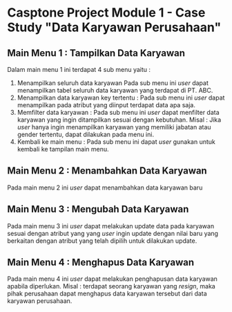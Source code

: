 # Casptone Project  Module 1 - Case Study "Data Karyawan Perusahaan"

## Main Menu 1 : Tampilkan Data Karyawan
  Dalam main menu 1 ini terdapat 4 sub menu yaitu :
  1. Menampilkan seluruh data karyawan
     Pada sub menu ini *user* dapat menampilkan tabel seluruh data karyawan yang terdapat di PT. ABC.
  2. Menampilkan data karyawan key tertentu :
     Pada sub menu ini *user* dapat menampilkan pada atribut yang diinput terdapat data apa saja.
  3. Memfilter data karyawan :
     Pada sub menu ini *user* dapat menfilter data karyawan yang ingin ditampilkan sesuai dengan kebutuhan.
     Misal : Jika *user* hanya ingin menampilkan karyawan yang memiliki jabatan atau gender tertentu, dapat dilakukan pada
     menu ini.
  4. Kembali ke main menu :
     Pada sub menu ini dapat *user* gunakan untuk kembali ke tampilan main menu.
## Main Menu 2 : Menambahkan Data Karyawan
   Pada main menu 2 ini *user* dapat menambahkan data karyawan baru
## Main Menu 3 : Mengubah Data Karyawan
   Pada main menu 3 ini *user* dapat melakukan update data pada karyawan sesuai dengan atribut yang yang *user* ingin update
   dengan nilai baru yang berkaitan dengan atribut yang telah dipilih untuk dilakukan update.
## Main Menu 4 : Menghapus Data Karyawan
  Pada main menu 4 ini *user* dapat melakukan penghapusan data karyawan apabila diperlukan.
  Misal : terdapat seorang karyawan yang *resign*, maka pihak perusahaan dapat menghapus data karyawan tersebut dari data
  karyawan perusahaan.
  


